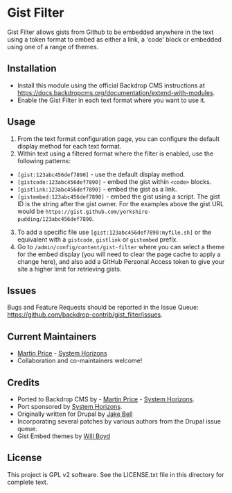Gist Filter
========
<!--
The first paragraph of this file should be kept short as it will be used as the
project summary on BackdropCMS.org. Aim for about 240 characters (three lines at
80 characters each).

All lines in this file should be no more than 80 characters long for legibility,
unless including a URL or example that requires the line to not wrap.
|<- - - - - - - This line is exactly 80 characters for reference - - - - - - ->|

Detail in READMEs should be limited to the minimum required for installation and
getting started. More detailed documentation should be moved to a GitHub wiki
page; for example: https://github.com/backdrop-contrib/setup/wiki/Documentation.
-->

Gist Filter allows gists from Github to be embedded anywhere in the text using
a token format to embed as either a link, a 'code' block or embedded using one
of a range of themes.


Installation
------------
<!--
List the steps needed to install and configure the module. Add/remove steps as
necessary.
-->

- Install this module using the official Backdrop CMS instructions at
  https://docs.backdropcms.org/documentation/extend-with-modules.
- Enable the Gist Filter in each text format where you want to use it.

Usage
-------------
<!--
Link to the repository's wiki if more documentation can be found there. Remove
this section if not needed (and consider disabling the wiki in the repo settings
if not used).
-->

1. From the text format configuration page, you can configure the default
display method for each text format.
2. Within text using a filtered format where the filter is enabled, use the
following patterns:
- `[gist:123abc456def7890]` - use the default display method.
- `[gistcode:123abc456def7890]` - embed the gist within `<code>` blocks.
- `[gistlink:123abc456def7890]` - embed the gist as a link.
- `[gistembed:123abc456def7890]` - embed the gist using a script.
The gist ID is the string after the gist owner. For the examples above the gist
URL would be `https://gist.github.com/yorkshire-pudding/123abc456def7890`.
3. To add a specific file use `[gist:123abc456def7890:myfile.sh]` or the
equivalent with a `gistcode`, `gistlink` or `gistembed` prefix.
4. Go to `/admin/config/content/gist-filter` where you can select a theme for
the embed display (you will need to clear the page cache to apply a change
here), and also add a GitHub Personal Access token to give your site a higher
limit for retrieving gists.

Issues
------
<!--
Link to the repo's issue queue.
-->

Bugs and Feature Requests should be reported in the Issue Queue:
https://github.com/backdrop-contrib/gist_filter/issues.


Current Maintainers
-------------------
<!--
List the current maintainer(s) of the module, and note if this module needs
new/additional maintainers.
-->

- [Martin Price](https://github.com/yorkshire-pudding) - [System Horizons](https://www.systemhorizons.co.uk)
- Collaboration and co-maintainers welcome!

Credits
-------
<!--
Give credit where credit's due.
If this is a Drupal port, state who ported it, and who wrote the original Drupal
module. If this module is based on another project, or uses third-party
libraries, list them here. You can also mention any organisations/companies who
sponsored the module's development.
-->

- Ported to Backdrop CMS by - [Martin Price](https://github.com/yorkshire-pudding) - [System Horizons](https://www.systemhorizons.co.uk).
- Port sponsored by [System Horizons](https://www.systemhorizons.co.uk).
- Originally written for Drupal by [Jake Bell](https://www.drupal.org/u/theunraveler)
- Incorporating several patches by various authors from the Drupal issue queue.
- Gist Embed themes by [Will Boyd](https://github.com/lonekorean)

License
-------
<!--
Mention what license this module is released under, and where people can find
it.
-->

This project is GPL v2 software.
See the LICENSE.txt file in this directory for complete text.